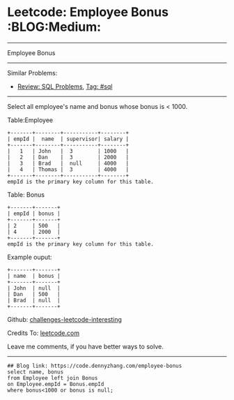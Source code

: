 
# Leetcode: Employee Bonus     :BLOG:Medium:

---

Employee Bonus  

---

Similar Problems:  

-   [Review: SQL Problems](https://code.dennyzhang.com/review-sql), [Tag: #sql](https://code.dennyzhang.com/tag/sql)

---

Select all employee's name and bonus whose bonus is < 1000.  

Table:Employee  

    +-------+--------+-----------+--------+
    | empId |  name  | supervisor| salary |
    +-------+--------+-----------+--------+
    |   1   | John   |  3        | 1000   |
    |   2   | Dan    |  3        | 2000   |
    |   3   | Brad   |  null     | 4000   |
    |   4   | Thomas |  3        | 4000   |
    +-------+--------+-----------+--------+
    empId is the primary key column for this table.

Table: Bonus  

    +-------+-------+
    | empId | bonus |
    +-------+-------+
    | 2     | 500   |
    | 4     | 2000  |
    +-------+-------+
    empId is the primary key column for this table.

Example ouput:  

    +-------+-------+
    | name  | bonus |
    +-------+-------+
    | John  | null  |
    | Dan   | 500   |
    | Brad  | null  |
    +-------+-------+

Github: [challenges-leetcode-interesting](https://github.com/DennyZhang/challenges-leetcode-interesting/tree/master/problems/employee-bonus)  

Credits To: [leetcode.com](https://leetcode.com/problems/employee-bonus/description/)  

Leave me comments, if you have better ways to solve.  

---

    ## Blog link: https://code.dennyzhang.com/employee-bonus
    select name, bonus
    from Employee left join Bonus
    on Employee.empId = Bonus.empId
    where bonus<1000 or bonus is null;

